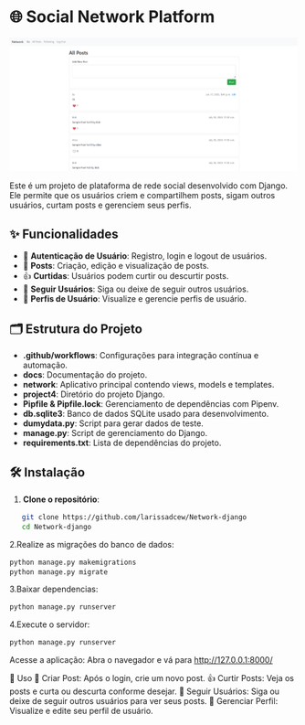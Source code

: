 # 🌐 Social Network Platform
![image](docs/networkfoto.png)

Este é um projeto de plataforma de rede social desenvolvido com Django. Ele permite que os usuários criem e compartilhem posts, sigam outros usuários, curtam posts e gerenciem seus perfis.

## ✨ Funcionalidades

- 🔐 **Autenticação de Usuário**: Registro, login e logout de usuários.
- 📝 **Posts**: Criação, edição e visualização de posts.
- 👍 **Curtidas**: Usuários podem curtir ou descurtir posts.
- 👥 **Seguir Usuários**: Siga ou deixe de seguir outros usuários.
- 📄 **Perfis de Usuário**: Visualize e gerencie perfis de usuário.

## 🗂️ Estrutura do Projeto

- **.github/workflows**: Configurações para integração contínua e automação.
- **docs**: Documentação do projeto.
- **network**: Aplicativo principal contendo views, models e templates.
- **project4**: Diretório do projeto Django.
- **Pipfile & Pipfile.lock**: Gerenciamento de dependências com Pipenv.
- **db.sqlite3**: Banco de dados SQLite usado para desenvolvimento.
- **dumydata.py**: Script para gerar dados de teste.
- **manage.py**: Script de gerenciamento do Django.
- **requirements.txt**: Lista de dependências do projeto.



## 🛠️ Instalação

1. **Clone o repositório**:
```bash
   git clone https://github.com/larissadcew/Network-django
   cd Network-django
```
2.Realize as migrações do banco de dados:
```bash
python manage.py makemigrations
python manage.py migrate
```

3.Baixar dependencias:
```bash
python manage.py runserver
```

4.Execute o servidor:
```bash
python manage.py runserver
```

Acesse a aplicação:
Abra o navegador e vá para http://127.0.0.1:8000/


🚀 Uso
📝 Criar Post: Após o login, crie um novo post.
👍 Curtir Posts: Veja os posts e curta ou descurta conforme desejar.
👥 Seguir Usuários: Siga ou deixe de seguir outros usuários para ver seus posts.
📄 Gerenciar Perfil: Visualize e edite seu perfil de usuário.


